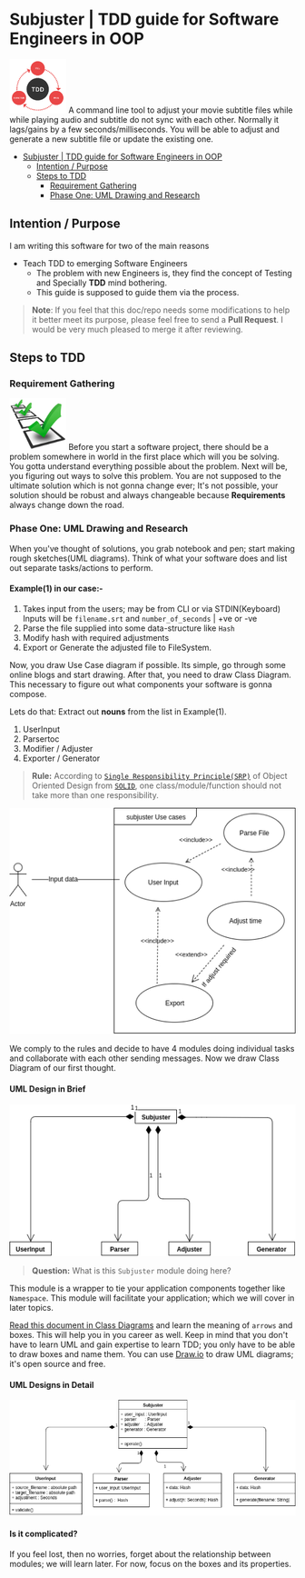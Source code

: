 # Subjuster | TDD guide for Software Engineers in OOP
<img src="images/tdd.png" width="100">
A command line tool to adjust your movie subtitle files while while playing audio 
and subtitle do not sync with each other. Normally it lags/gains by a few seconds/milliseconds. 
You will be able to adjust and generate a new subtitle file or update the existing one.

<!-- TOC START min:1 max:3 link:true update:true -->
- [Subjuster | TDD guide for Software Engineers in OOP](#subjuster--tdd-guide-for-software-engineers-in-oop)
  - [Intention / Purpose](#intention--purpose)
  - [Steps to TDD](#steps-to-tdd)
    - [Requirement Gathering](#requirement-gathering)
    - [Phase One: UML Drawing and Research](#phase-one-uml-drawing-and-research)

<!-- TOC END -->



## Intention / Purpose
I am writing this software for two of the main reasons  
- Teach TDD to emerging Software Engineers
  - The problem with new Engineers is, they find the concept of Testing 
    and Specially **TDD** mind bothering. 
  - This guide is supposed to guide them via the process.
  
> **Note**: If you feel that this doc/repo needs some modifications to help it 
better meet its purpose, please feel free to send a **Pull Request**. 
I would be very much pleased to merge it after reviewing.

## Steps to TDD
### Requirement Gathering
<img src="images/requirements.png" width="100"> Before you start a software project, 
there should be a problem somewhere in world in the first place which will you be solving. 
You gotta understand everything possible about the problem. Next will be, you figuring out 
ways to solve this problem. You are not supposed to the ultimate solution which is not gonna 
change ever; It's not possible, your solution should be robust and always changeable because 
**Requirements** always change down the road.

### Phase One: UML Drawing and Research
When you've thought of solutions, you grab notebook and pen; start making rough 
sketches(UML diagrams). Think of what your software does and list out separate 
tasks/actions to perform.  
#### Example(1) in our case:-  
1. Takes input from the users; may be from CLI or via STDIN(Keyboard)
   Inputs will be `filename.srt` and `number_of_seconds` | +ve or -ve
2. Parse the file supplied into some data-structure like `Hash`
3. Modify hash with required adjustments
4. Export or Generate the adjusted file to FileSystem.

Now, you draw Use Case diagram if possible. Its simple, go through some online blogs and 
start drawing. After that, you need to draw Class Diagram. This necessary to 
figure out what components your software is gonna compose. 

Lets do that: Extract out **nouns** from the list in Example(1).
1. UserInput
2. Parsertoc
3. Modifier / Adjuster
4. Exporter / Generator


>**Rule:** According to 
[`Single Responsibility Principle(SRP)`](https://en.wikipedia.org/wiki/Single_responsibility_principle) 
of Object Oriented Design from 
[`SOLID`](https://en.wikipedia.org/wiki/SOLID_(object-oriented_design)), 
one class/module/function should not take more than one responsibility.

![Use Case diagram of subjuster](images/use_case_diagram.png)

We comply to the rules and decide to have 4 modules doing individual tasks and collaborate with each other sending messages. Now we draw Class Diagram of our first thought. 
#### UML Design in Brief
![Class diagram in brief](images/class_diagram_brief.png)
> **Question:** What is this `Subjuster` module doing here?

This module is a wrapper to tie your application components together like `Namespace`. This module will facilitate your application; which we will cover in later topics. 

[Read this document in Class Diagrams](https://en.wikipedia.org/wiki/Class_diagram) and learn the meaning of `arrows` and boxes. This will help you in you career as well. Keep in mind that you don't have to learn UML and gain expertise to learn TDD; you only have to be able to draw boxes and name them. You can use [Draw.io](https://www.draw.io/) to draw UML diagrams; it's open source and free.


#### UML Designs in Detail
![Class diagram and use case diagram of subjuster](images/class_diagram.png)

#### Is it complicated?
If you feel lost, then no worries, forget about the relationship between modules; we will learn later. For now, focus on the boxes and its properties.


<!-- ![Class diagram and usecase diagram of subjuster](images/uml_diagram_2.png) -->